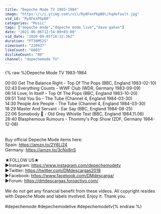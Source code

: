```yaml
---
title: "Depeche Mode TV 1983-1984"
image: "https:\/\/i.ytimg.com\/vi\/Ry8FexP6pB0\/hqdefault.jpg"
vid_id: "Ry8FexP6pB0"
categories: "Music"
tags: ["depeche mode","depeche mode live","dave gahan"]
date: "2021-06-06T12:54:00+03:00"
vid_date: "2020-09-05T18:32:36Z"
duration: "PT30M52S"
viewcount: "220937"
likeCount: "6003"
dislikeCount: "80"
channel: "depechemode TV"
---
```

{% raw %}Depeche Mode TV 1983-1984 <br /><br />00:00 Get The Balance Right - Top Of The Pops (BBC, England 1983-02-10)<br />02:43 Everything Counts - WWF Club (WDR, Germany 1983-09-09)<br />06:14 Love, In Itself - Top Of The Pops (BBC, England 1983-10-20)<br />09:51 Told You So - The Tube (Channel 4, England 1984-03-30)<br />14:30 People Are People - The Tube (Channel 4, England 1984-03-30)<br />18:29 Master And Servant  - Ear Say (BBC, England 1984-08-25)<br />22:06 Somebody 💚  - Old Grey Whistle Test (BBC, England 1984.11.06)<br />26:40 Blasphemous Rumours  - Thommy's Pop Show (ZDF, Germany 1984-12-08)<br /><br /><br />Buy official Depeche Mode items here: <br />Spain: <a rel="nofollow" target="blank" href="https://amzn.to/2Y6Lj24">https://amzn.to/2Y6Lj24</a><br />Germany: <a rel="nofollow" target="blank" href="https://amzn.to/3cNx8nS">https://amzn.to/3cNx8nS</a><br /><br />★FOLLOW US★<br />►Instagram: <a rel="nofollow" target="blank" href="https://www.instagram.com/depechemodetv">https://www.instagram.com/depechemodetv</a><br />►Twitter: <a rel="nofollow" target="blank" href="https://twitter.com/DMdescargas2018">https://twitter.com/DMdescargas2018</a><br />►Facebook: <a rel="nofollow" target="blank" href="https://www.facebook.com/DMdescarga/">https://www.facebook.com/DMdescarga/</a><br />►Forum: <a rel="nofollow" target="blank" href="https://dmdescargas.foroactivo.com/">https://dmdescargas.foroactivo.com/</a><br /><br />We do not get any financial benefit from these videos. All copyright resides with Depeche Mode and labels involved. Enjoy it. Thank you.<br /><br />#depechemode #depechemodelive #depechemodetv{% endraw %}
